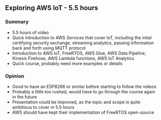 ## Exploring AWS IoT - 5.5 hours 

### Summary
+ 5.5 hours of video
+ Quick introduction to AWS Services that cover IoT, including the intial certifying security exchange, streaming analytics, passing information back and forth using MQTT protocol
+ Introduction to AWS IoT, FreeRTOS, AWS Glue, AWS Data Pipeline, Kinesis Firehose, AWS Lambda functions, AWS IoT Analytics
+ Quick course, probably need more examples or details

### Opinion
+ Good to have an ESP8266 or similar before starting to follow the videos
+ Probably a little too rushed, would have to go through the course again in the future
+ Presentation could be improved, as the topic and scope is quite ambitious to cover in 5.5 hours
+ AWS should have kept their implementation of FreeRTOS open-source
